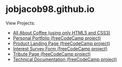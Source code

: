 # jobjacob98.github.io

View Projects:

- <a href="https://jobjacob98.github.io/all_about_coffee">All About Coffee (using only HTML5 and CSS3)</a>
- <a href="https://jobjacob98.github.io/freeCodeCamp/PersonalPortfolio"> Personal Portfolio (freeCodeCamp project)</a>
- <a href="https://jobjacob98.github.io/freeCodeCamp/ProductLandingPage">Product Landing Page (freeCodeCamp project)</a>
- <a href="https://jobjacob98.github.io/freeCodeCamp/SurveyForm">Interest Survey Form (freeCodeCamp project)</a>
- <a href="https://jobjacob98.github.io/freeCodeCamp/TributePage">Tribute Page (freeCodeCamp project)</a>
- <a href="https://jobjacob98.github.io/freeCodeCamp/TechnicalDocumentation">Technical Documentation (freeCodeCamp project)</a>

